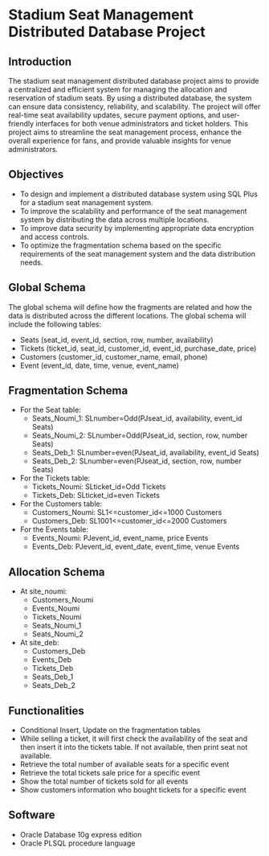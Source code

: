 # Stadium Seat Management Distributed Database Project

## Introduction

The stadium seat management distributed database project aims to provide a centralized and efficient system for managing the allocation and reservation of stadium seats. By using a distributed database, the system can ensure data consistency, reliability, and scalability. The project will offer real-time seat availability updates, secure payment options, and user-friendly interfaces for both venue administrators and ticket holders. This project aims to streamline the seat management process, enhance the overall experience for fans, and provide valuable insights for venue administrators.

## Objectives

* To design and implement a distributed database system using SQL Plus for a stadium seat management system.
* To improve the scalability and performance of the seat management system by distributing the data across multiple locations.
* To improve data security by implementing appropriate data encryption and access controls.
* To optimize the fragmentation schema based on the specific requirements of the seat management system and the data distribution needs.

## Global Schema

The global schema will define how the fragments are related and how the data is distributed across the different locations. The global schema will include the following tables:

* Seats (seat_id, event_id, section, row, number, availability)
* Tickets (ticket_id, seat_id, customer_id, event_id, purchase_date, price)
* Customers (customer_id, customer_name, email, phone)
* Event (event_id, date, time, venue, event_name)

## Fragmentation Schema

* For the Seat table:
    * Seats_Noumi_1: SLnumber=Odd(PJseat_id, availability, event_id Seats)
    * Seats_Noumi_2: SLnumber=Odd(PJseat_id, section, row, number Seats)
    * Seats_Deb_1: SLnumber=even(PJseat_id, availability, event_id Seats)
    * Seats_Deb_2: SLnumber=even(PJseat_id, section, row, number Seats)
* For the Tickets table:
    * Tickets_Noumi: SLticket_id=Odd Tickets
    * Tickets_Deb: SLticket_id=even Tickets
* For the Customers table:
    * Customers_Noumi: SL1<=customer_id<=1000 Customers
    * Customers_Deb: SL1001<=customer_id<=2000 Customers
* For the Events table:
    * Events_Noumi: PJevent_id, event_name, price Events
    * Events_Deb: PJevent_id, event_date, event_time, venue Events

## Allocation Schema

* At site_noumi:
    * Customers_Noumi
    * Events_Noumi
    * Tickets_Noumi
    * Seats_Noumi_1
    * Seats_Noumi_2
* At site_deb:
    * Customers_Deb
    * Events_Deb
    * Tickets_Deb
    * Seats_Deb_1
    * Seats_Deb_2

## Functionalities

* Conditional Insert, Update on the fragmentation tables
* While selling a ticket, it will first check the availability of the seat and then insert it into the tickets table. If not available, then print seat not available.
* Retrieve the total number of available seats for a specific event
* Retrieve the total tickets sale price for a specific event
* Show the total number of tickets sold for all events
* Show customers information who bought tickets for a specific event

## Software

* Oracle Database 10g express edition
* Oracle PLSQL procedure language
